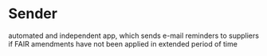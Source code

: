 # Sender
automated and independent app, which sends e-mail reminders to suppliers if FAIR amendments have not been applied in extended period of time

